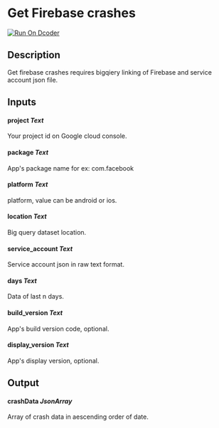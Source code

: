 # Get Firebase crashes
[![Run On Dcoder](https://static-content.dcoder.tech/dcoder-assets/run-on-dcoder.svg)](https://code.dcoder.tech/feed/block/60da188fe9fb455ac3c3733a)

## Description
Get firebase crashes requires bigqiery linking of Firebase and service account json file.

## Inputs
#### **project**  *Text*
Your project id on Google cloud console.
#### **package**  *Text*
App's package name for ex: com.facebook
#### **platform**  *Text*
platform, value can be android or ios.
#### **location**  *Text*
Big query dataset location.
#### **service_account**  *Text*
Service account json in raw text format.
#### **days**  *Text*
Data of last n days.
#### **build_version**  *Text*
App's build version code, optional.
#### **display_version**  *Text*
App's display version, optional.

## Output
#### **crashData**  *JsonArray*
Array of crash data in aescending order of date.

